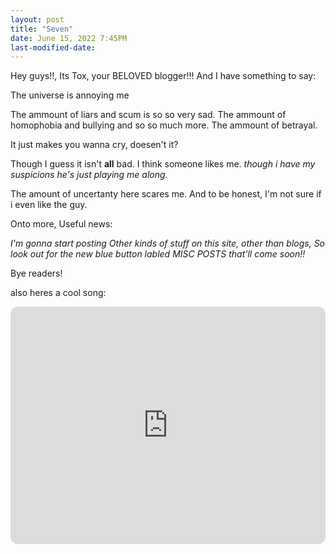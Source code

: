```yaml
---
layout: post
title: "Seven"
date: June 15, 2022 7:45PM
last-modified-date:
---
```


Hey guys!!, Its Tox, your BELOVED blogger!!!
And I have something to say:

The universe is annoying me

The ammount of liars and scum is so so very sad.
The ammount of homophobia and bullying and so so much more.
The ammount of betrayal.

It just makes you wanna cry, doesen't it?

Though I guess it isn't **all** bad.
I think someone likes me.
*though i have my suspicions he's just playing me along*.

The amount of uncertanty here scares me.
And to be honest, I'm not sure if i even like the guy.

Onto more, Useful news:

*I'm gonna start posting Other kinds of stuff on this site, other than blogs, So look out for the new blue button labled MISC POSTS that'll come soon!!*


Bye readers!

also heres a cool song:

<iframe style="border-radius:12px" src="https://open.spotify.com/embed/track/3Fmz7yUQFnxwba2G2Sgrk8?utm_source=generator" width="100%" height="380" frameBorder="0" allowfullscreen="" allow="autoplay; clipboard-write; encrypted-media; fullscreen; picture-in-picture"></iframe>
